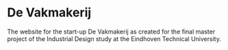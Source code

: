 # De Vakmakerij

The website for the start-up De Vakmakerij as created for the final master project of the Industrial Design study at the Eindhoven Technical University.
